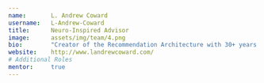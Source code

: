```yaml
---
name:       L. Andrew Coward
username:   L-Andrew-Coward
title:      Neuro-Inspired Advisor
image:      assets/img/team/4.png
bio:        "Creator of the Recommendation Architecture with 30+ years in control systems."
website:    http://www.landrewcoward.com/
# Additional Roles
mentor:     true
---
```

